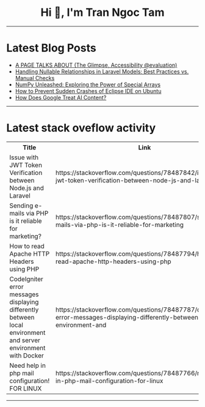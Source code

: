 <h1 align="center">Hi 👋, I'm Tran Ngoc Tam</h1>

---

# Latest Blog Posts 
<!-- BLOG-POST-LIST:START -->
- [A PAGE TALKS ABOUT &lpar;The Glimpse, Accessibility @evaluation&rpar;](https://dev.to/rewirebyautomation/a-page-talks-about-the-glimpse-accessibility-evaluation-dp)
- [Handling Nullable Relationships in Laravel Models: Best Practices vs. Manual Checks](https://dev.to/muhammadsaim/handling-nullable-relationships-in-laravel-models-best-practices-vs-manual-checks-2e1c)
- [NumPy Unleashed: Exploring the Power of Special Arrays](https://dev.to/lohith0512/numpy-unleashed-exploring-the-power-of-special-arrays-55ai)
- [How to Prevent Sudden Crashes of Eclipse IDE on Ubuntu](https://dev.to/toindranildutta/how-to-prevent-sudden-crashes-of-eclipse-ide-on-ubuntu-5bnl)
- [How Does Google Treat AI Content?](https://dev.to/scrumdigital/how-does-google-treat-ai-content-2j9o)
<!-- BLOG-POST-LIST:END -->

---

# Latest stack oveflow activity
<table>
  <tr><th>Title</th><th>Link</th></tr>
  <!-- STACKOVERFLOW:START --><tr><td>Issue with JWT Token Verification between Node.js and Laravel</td><td>https://stackoverflow.com/questions/78487842/issue-with-jwt-token-verification-between-node-js-and-laravel</td></tr><tr><td>Sending e-mails via PHP is it reliable for marketing?</td><td>https://stackoverflow.com/questions/78487807/sending-e-mails-via-php-is-it-reliable-for-marketing</td></tr><tr><td>How to read Apache HTTP Headers using PHP</td><td>https://stackoverflow.com/questions/78487794/how-to-read-apache-http-headers-using-php</td></tr><tr><td>CodeIgniter error messages displaying differently between local environment and server environment with Docker</td><td>https://stackoverflow.com/questions/78487787/codeigniter-error-messages-displaying-differently-between-local-environment-and</td></tr><tr><td>Need help in php mail configuration! FOR LINUX</td><td>https://stackoverflow.com/questions/78487766/need-help-in-php-mail-configuration-for-linux</td></tr><!-- STACKOVERFLOW:END -->
</table>

---


